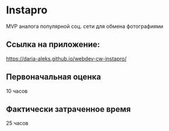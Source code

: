 # Instapro

MVP аналога популярной соц. сети для обмена фотографиями

## Ссылка на приложение:

 https://daria-aleks.github.io/webdev-cw-instapro/

## Первоначальная оценка

10 часов

## Фактически затраченное время

25 часов
